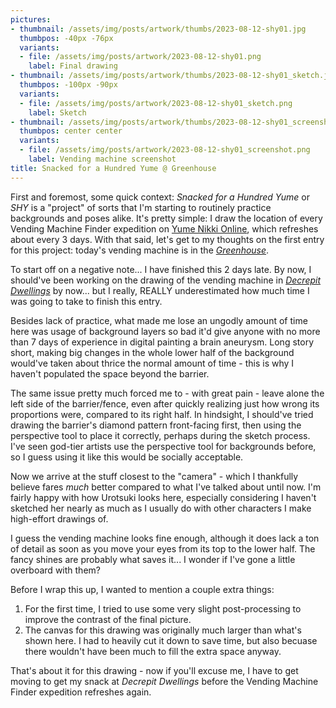 ```yaml
---
pictures:
- thumbnail: /assets/img/posts/artwork/thumbs/2023-08-12-shy01.jpg
  thumbpos: -40px -76px
  variants:
  - file: /assets/img/posts/artwork/2023-08-12-shy01.png
    label: Final drawing
- thumbnail: /assets/img/posts/artwork/thumbs/2023-08-12-shy01_sketch.jpg
  thumbpos: -100px -90px
  variants:
  - file: /assets/img/posts/artwork/2023-08-12-shy01_sketch.png
    label: Sketch
- thumbnail: /assets/img/posts/artwork/thumbs/2023-08-12-shy01_screenshot.jpg
  thumbpos: center center
  variants:
  - file: /assets/img/posts/artwork/2023-08-12-shy01_screenshot.png
    label: Vending machine screenshot
title: Snacked for a Hundred Yume @ Greenhouse
---
```

First and foremost, some quick context: *Snacked for a Hundred Yume* or *SHY* is a "project" of sorts that I'm starting to routinely practice backgrounds and poses alike.
It's pretty simple: I draw the location of every Vending Machine Finder expedition on [Yume Nikki Online](https://ynoproject.net/2kki), which refreshes about every 3 days.
With that said, let's get to my thoughts on the first entry for this project: today's vending machine is in the [*Greenhouse*](https://yume.wiki/2kki/Greenhouse).

To start off on a negative note... I have finished this 2 days late.
By now, I should've been working on the drawing of the vending machine in [*Decrepit Dwellings*](https://yume.wiki/2kki/Decrepit_Dwellings) by now... but I really, REALLY underestimated how much time I was going to take to finish this entry.

Besides lack of practice, what made me lose an ungodly amount of time here was usage of background layers so bad it'd give anyone with no more than 7 days of experience in digital painting a brain aneurysm.
Long story short, making big changes in the whole lower half of the background would've taken about thrice the normal amount of time - this is why I haven't populated the space beyond the barrier.

The same issue pretty much forced me to - with great pain - leave alone the left side of the barrier/fence, even after quickly realizing just how wrong its proportions were, compared to its right half.
In hindsight, I should've tried drawing the barrier's diamond pattern front-facing first, then using the perspective tool to place it correctly, perhaps during the sketch process.
I've seen god-tier artists use the perspective tool for backgrounds before, so I guess using it like this would be socially acceptable.

Now we arrive at the stuff closest to the "camera" - which I thankfully believe fares *much* better compared to what I've talked about until now.
I'm fairly happy with how Urotsuki looks here, especially considering I haven't sketched her nearly as much as I usually do with other characters I make high-effort drawings of.

I guess the vending machine looks fine enough, although it does lack a ton of detail as soon as you move your eyes from its top to the lower half.
The fancy shines are probably what saves it... I wonder if I've gone a little overboard with them?

Before I wrap this up, I wanted to mention a couple extra things:
1. For the first time, I tried to use some very slight post-processing to improve the contrast of the final picture.
2. The canvas for this drawing was originally much larger than what's shown here. 
I had to heavily cut it down to save time, but also becuase there wouldn't have been much to fill the extra space anyway.

That's about it for this drawing - now if you'll excuse me, I have to get moving to get my snack at *Decrepit Dwellings* before the Vending Machine Finder expedition refreshes again.
